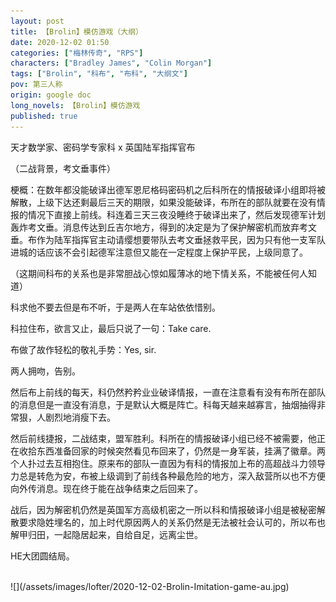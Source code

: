 ```yaml
---
layout: post
title: 【Brolin】模仿游戏（大纲）
date: 2020-12-02 01:50
categories: ["梅林传奇", "RPS"]
characters: ["Bradley James", "Colin Morgan"]
tags: ["Brolin", "科布", "布科", "大纲文"]
pov: 第三人称
origin: google doc
long_novels: 【Brolin】模仿游戏
published: true
---
```


天才数学家、密码学专家科 x 英国陆军指挥官布

（二战背景，考文垂事件）

梗概：在数年都没能破译出德军恩尼格码密码机之后科所在的情报破译小组即将被解散，上级下达还剩最后三天的期限，如果没能破译，布所在的部队就要在没有情报的情况下直接上前线。科连着三天三夜没睡终于破译出来了，然后发现德军计划轰炸考文垂。消息传达到丘吉尔地方，得到的决定是为了保护解密机而放弃考文垂。布作为陆军指挥官主动请缨想要带队去考文垂拯救平民，因为只有他一支军队进城的话应该不会引起德军注意但又能在一定程度上保护平民，上级同意了。

（这期间科布的关系也是非常胆战心惊如履薄冰的地下情关系，不能被任何人知道）

科求他不要去但是布不听，于是两人在车站依依惜别。

科拉住布，欲言又止，最后只说了一句：Take care.

布做了故作轻松的敬礼手势：Yes, sir.

两人拥吻，告别。

然后布上前线的每天，科仍然矜矜业业破译情报，一直在注意看有没有布所在部队的消息但是一直没有消息，于是默认大概是阵亡。科每天越来越寡言，抽烟抽得非常狠，人剧烈地消瘦下去。

然后前线捷报，二战结束，盟军胜利。科所在的情报破译小组已经不被需要，他正在收拾东西准备回家的时候突然看见布回来了，仍然是一身军装，挂满了徽章。两个人扑过去互相抱住。原来布的部队一直因为有科的情报加上布的高超战斗力领导力总是转危为安，布被上级调到了前线各种最危险的地方，深入敌营所以也不方便向外传消息。现在终于能在战争结束之后回来了。

战后，因为解密机仍然是英国军方高级机密之一所以科和情报破译小组是被秘密解散要求隐姓埋名的，加上时代原因两人的关系仍然是无法被社会认可的，所以布也解甲归田，一起隐居起来，自给自足，远离尘世。

HE大团圆结局。

<br>
![](/assets/images/lofter/2020-12-02-Brolin-Imitation-game-au.jpg)
